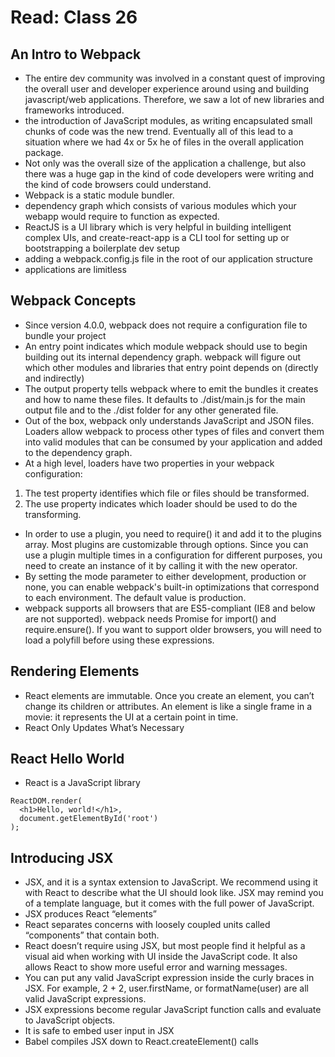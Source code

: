 # Read: Class 26

## An Intro to Webpack
* The entire dev community was involved in a constant quest of improving the overall user and developer experience around using and building javascript/web applications. Therefore, we saw a lot of new libraries and frameworks introduced.
*  the introduction of JavaScript modules, as writing encapsulated small chunks of code was the new trend. Eventually all of this lead to a situation where we had 4x or 5x he of files in the overall application package.
* Not only was the overall size of the application a challenge, but also there was a huge gap in the kind of code developers were writing and the kind of code browsers could understand.
* Webpack is a static module bundler.
* dependency graph which consists of various modules which your webapp would require to function as expected.
* ReactJS is a UI library which is very helpful in building intelligent complex UIs, and create-react-app is a CLI tool for setting up or bootstrapping a boilerplate dev setup
* adding a webpack.config.js file in the root of our application structure
* applications are limitless

## Webpack Concepts 
* Since version 4.0.0, webpack does not require a configuration file to bundle your project
* An entry point indicates which module webpack should use to begin building out its internal dependency graph. webpack will figure out which other modules and libraries that entry point depends on (directly and indirectly)
* The output property tells webpack where to emit the bundles it creates and how to name these files. It defaults to ./dist/main.js for the main output file and to the ./dist folder for any other generated file.
* Out of the box, webpack only understands JavaScript and JSON files. Loaders allow webpack to process other types of files and convert them into valid modules that can be consumed by your application and added to the dependency graph.
* At a high level, loaders have two properties in your webpack configuration:

1. The test property identifies which file or files should be transformed.
1. The use property indicates which loader should be used to do the transforming.

* In order to use a plugin, you need to require() it and add it to the plugins array. Most plugins are customizable through options. Since you can use a plugin multiple times in a configuration for different purposes, you need to create an instance of it by calling it with the new operator.
* By setting the mode parameter to either development, production or none, you can enable webpack's built-in optimizations that correspond to each environment. The default value is production.
* webpack supports all browsers that are ES5-compliant (IE8 and below are not supported). webpack needs Promise for import() and require.ensure(). If you want to support older browsers, you will need to load a polyfill before using these expressions.

## Rendering Elements
* React elements are immutable. Once you create an element, you can’t change its children or attributes. An element is like a single frame in a movie: it represents the UI at a certain point in time.
* React Only Updates What’s Necessary

## React Hello World
* React is a JavaScript library
```
ReactDOM.render(
  <h1>Hello, world!</h1>,
  document.getElementById('root')
);
```

## Introducing JSX
* JSX, and it is a syntax extension to JavaScript. We recommend using it with React to describe what the UI should look like. JSX may remind you of a template language, but it comes with the full power of JavaScript.
* JSX produces React “elements”
* React separates concerns with loosely coupled units called “components” that contain both.
* React doesn’t require using JSX, but most people find it helpful as a visual aid when working with UI inside the JavaScript code. It also allows React to show more useful error and warning messages.
* You can put any valid JavaScript expression inside the curly braces in JSX. For example, 2 + 2, user.firstName, or formatName(user) are all valid JavaScript expressions.
* JSX expressions become regular JavaScript function calls and evaluate to JavaScript objects.
* It is safe to embed user input in JSX
* Babel compiles JSX down to React.createElement() calls
